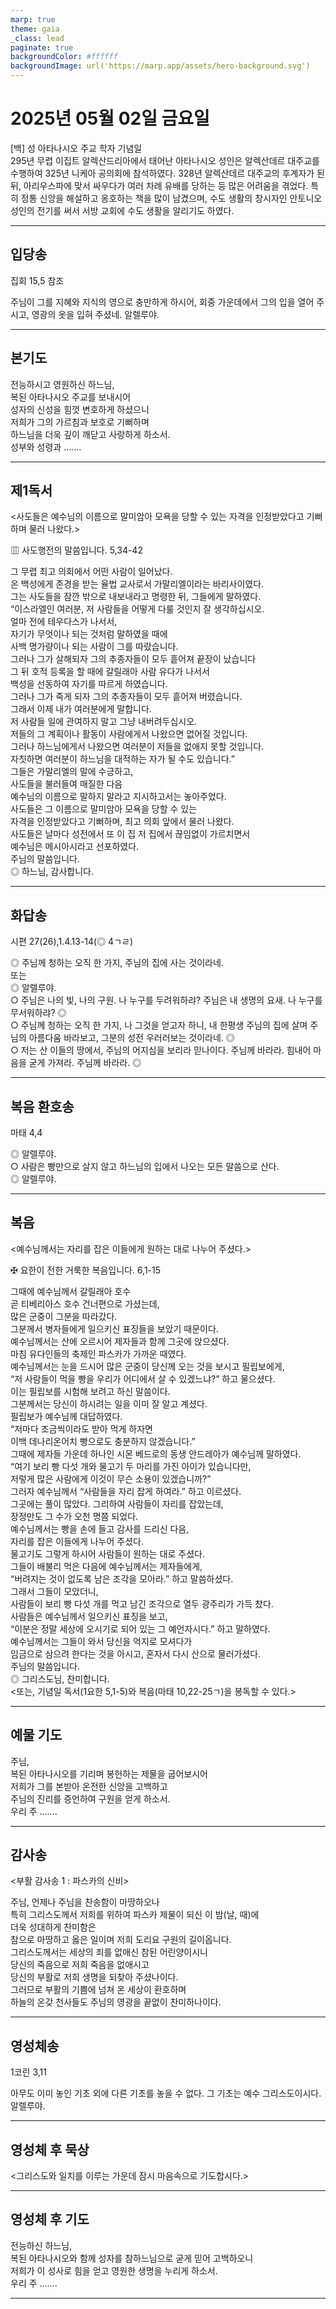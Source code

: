 ```yaml
---
marp: true
theme: gaia
_class: lead
paginate: true
backgroundColor: #ffffff
backgroundImage: url('https://marp.app/assets/hero-background.svg')
---
```


# 2025년 05월 02일 금요일

[백] 성 아타나시오 주교 학자 기념일  
295년 무렵 이집트 알렉산드리아에서 태어난 아타나시오 성인은 알렉산데르 대주교를 수행하여 325년 니케아 공의회에 참석하였다. 328년 알렉산데르 대주교의 후계자가 된 뒤, 아리우스파에 맞서 싸우다가 여러 차례 유배를 당하는 등 많은 어려움을 겪었다. 특히 정통 신앙을 해설하고 옹호하는 책을 많이 남겼으며, 수도 생활의 창시자인 안토니오 성인의 전기를 써서 서방 교회에 수도 생활을 알리기도 하였다.




---

## 입당송

집회 15,5 참조

주님이 그를 지혜와 지식의 영으로 충만하게 하시어, 회중 가운데에서 그의 입을 열어 주시고, 영광의 옷을 입혀 주셨네. 알렐루야.  
  


---

## 본기도

전능하시고 영원하신 하느님,  
복된 아타나시오 주교를 보내시어  
성자의 신성을 힘껏 변호하게 하셨으니  
저희가 그의 가르침과 보호로 기뻐하며  
하느님을 더욱 깊이 깨닫고 사랑하게 하소서.  
성부와 성령과 …….  
  


---

## 제1독서

<사도들은 예수님의 이름으로 말미암아 모욕을 당할 수 있는 자격을 인정받았다고 기뻐하며 물러 나왔다.>

▥ 사도행전의 말씀입니다. 5,34-42

그 무렵 최고 의회에서 어떤 사람이 일어났다.  
온 백성에게 존경을 받는 율법 교사로서 가말리엘이라는 바리사이였다.  
그는 사도들을 잠깐 밖으로 내보내라고 명령한 뒤, 그들에게 말하였다.  
“이스라엘인 여러분, 저 사람들을 어떻게 다룰 것인지 잘 생각하십시오.  
얼마 전에 테우다스가 나서서,  
자기가 무엇이나 되는 것처럼 말하였을 때에  
사백 명가량이나 되는 사람이 그를 따랐습니다.  
그러나 그가 살해되자 그의 추종자들이 모두 흩어져 끝장이 났습니다  
그 뒤 호적 등록을 할 때에 갈릴래아 사람 유다가 나서서  
백성을 선동하여 자기를 따르게 하였습니다.  
그러나 그가 죽게 되자 그의 추종자들이 모두 흩어져 버렸습니다.  
그래서 이제 내가 여러분에게 말합니다.  
저 사람들 일에 관여하지 말고 그냥 내버려두십시오.  
저들의 그 계획이나 활동이 사람에게서 나왔으면 없어질 것입니다.  
그러나 하느님에게서 나왔으면 여러분이 저들을 없애지 못할 것입니다.  
자칫하면 여러분이 하느님을 대적하는 자가 될 수도 있습니다.”  
그들은 가말리엘의 말에 수긍하고,  
사도들을 불러들여 매질한 다음  
예수님의 이름으로 말하지 말라고 지시하고서는 놓아주었다.  
사도들은 그 이름으로 말미암아 모욕을 당할 수 있는  
자격을 인정받았다고 기뻐하며, 최고 의회 앞에서 물러 나왔다.  
사도들은 날마다 성전에서 또 이 집 저 집에서 끊임없이 가르치면서  
예수님은 메시아시라고 선포하였다.  
주님의 말씀입니다.  
◎ 하느님, 감사합니다.  
  


---

## 화답송

시편 27(26),1.4.13-14(◎ 4ㄱㄹ)

◎ 주님께 청하는 오직 한 가지, 주님의 집에 사는 것이라네.  
또는  
◎ 알렐루야.  
○ 주님은 나의 빛, 나의 구원. 나 누구를 두려워하랴? 주님은 내 생명의 요새. 나 누구를 무서워하랴? ◎  
○ 주님께 청하는 오직 한 가지, 나 그것을 얻고자 하니, 내 한평생 주님의 집에 살며 주님의 아름다움 바라보고, 그분의 성전 우러러보는 것이라네. ◎  
○ 저는 산 이들의 땅에서, 주님의 어지심을 보리라 믿나이다. 주님께 바라라. 힘내어 마음을 굳게 가져라. 주님께 바라라. ◎  
  


---

## 복음 환호송

마태 4,4

◎ 알렐루야.  
○ 사람은 빵만으로 살지 않고 하느님의 입에서 나오는 모든 말씀으로 산다.  
◎ 알렐루야.  
  


---

## 복음

<예수님께서는 자리를 잡은 이들에게 원하는 대로 나누어 주셨다.>

✠ 요한이 전한 거룩한 복음입니다. 6,1-15

그때에 예수님께서 갈릴래아 호수  
곧 티베리아스 호수 건너편으로 가셨는데,  
많은 군중이 그분을 따라갔다.  
그분께서 병자들에게 일으키신 표징들을 보았기 때문이다.  
예수님께서는 산에 오르시어 제자들과 함께 그곳에 앉으셨다.  
마침 유다인들의 축제인 파스카가 가까운 때였다.  
예수님께서는 눈을 드시어 많은 군중이 당신께 오는 것을 보시고 필립보에게,  
“저 사람들이 먹을 빵을 우리가 어디에서 살 수 있겠느냐?” 하고 물으셨다.  
이는 필립보를 시험해 보려고 하신 말씀이다.  
그분께서는 당신이 하시려는 일을 이미 잘 알고 계셨다.  
필립보가 예수님께 대답하였다.  
“저마다 조금씩이라도 받아 먹게 하자면  
이백 데나리온어치 빵으로도 충분하지 않겠습니다.”  
그때에 제자들 가운데 하나인 시몬 베드로의 동생 안드레아가 예수님께 말하였다.  
“여기 보리 빵 다섯 개와 물고기 두 마리를 가진 아이가 있습니다만,  
저렇게 많은 사람에게 이것이 무슨 소용이 있겠습니까?”  
그러자 예수님께서 “사람들을 자리 잡게 하여라.” 하고 이르셨다.  
그곳에는 풀이 많았다. 그리하여 사람들이 자리를 잡았는데,  
장정만도 그 수가 오천 명쯤 되었다.  
예수님께서는 빵을 손에 들고 감사를 드리신 다음,  
자리를 잡은 이들에게 나누어 주셨다.  
물고기도 그렇게 하시어 사람들이 원하는 대로 주셨다.  
그들이 배불리 먹은 다음에 예수님께서는 제자들에게,  
“버려지는 것이 없도록 남은 조각을 모아라.” 하고 말씀하셨다.  
그래서 그들이 모았더니,  
사람들이 보리 빵 다섯 개를 먹고 남긴 조각으로 열두 광주리가 가득 찼다.  
사람들은 예수님께서 일으키신 표징을 보고,  
“이분은 정말 세상에 오시기로 되어 있는 그 예언자시다.” 하고 말하였다.  
예수님께서는 그들이 와서 당신을 억지로 모셔다가  
임금으로 삼으려 한다는 것을 아시고, 혼자서 다시 산으로 물러가셨다.  
주님의 말씀입니다.  
◎ 그리스도님, 찬미합니다.  
<또는, 기념일 독서(1요한 5,1-5)와 복음(마태 10,22-25ㄱ)을 봉독할 수 있다.>  
  


---

## 예물 기도

주님,  
복된 아타나시오를 기리며 봉헌하는 제물을 굽어보시어  
저희가 그를 본받아 온전한 신앙을 고백하고  
주님의 진리를 증언하여 구원을 얻게 하소서.  
우리 주 …….  
  


---

## 감사송

<부활 감사송 1 : 파스카의 신비>

주님, 언제나 주님을 찬송함이 마땅하오나  
특히 그리스도께서 저희를 위하여 파스카 제물이 되신 이 밤(날, 때)에  
더욱 성대하게 찬미함은  
참으로 마땅하고 옳은 일이며 저희 도리요 구원의 길이옵니다.  
그리스도께서는 세상의 죄를 없애신 참된 어린양이시니  
당신의 죽음으로 저희 죽음을 없애시고  
당신의 부활로 저희 생명을 되찾아 주셨나이다.  
그러므로 부활의 기쁨에 넘쳐 온 세상이 환호하며  
하늘의 온갖 천사들도 주님의 영광을 끝없이 찬미하나이다.  
  


---

## 영성체송

1코린 3,11

아무도 이미 놓인 기초 외에 다른 기초를 놓을 수 없다. 그 기초는 예수 그리스도이시다. 알렐루야.  
  


---

## 영성체 후 묵상

<그리스도와 일치를 이루는 가운데 잠시 마음속으로 기도합시다.>  


---

## 영성체 후 기도

전능하신 하느님,  
복된 아타나시오와 함께 성자를 참하느님으로 굳게 믿어 고백하오니  
저희가 이 성사로 힘을 얻고 영원한 생명을 누리게 하소서.  
우리 주 …….  
  


---